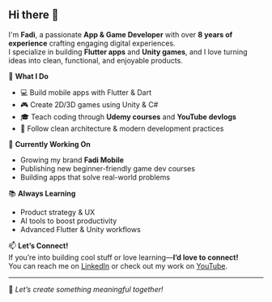 ## Hi there 👋

I'm **Fadi**, a passionate **App & Game Developer** with over **8 years of experience** crafting engaging digital experiences.  
I specialize in building **Flutter apps** and **Unity games**, and I love turning ideas into clean, functional, and enjoyable products.

🎯 **What I Do**  
- 💻 Build mobile apps with Flutter & Dart  
- 🎮 Create 2D/3D games using Unity & C#  
- 🎓 Teach coding through **Udemy courses** and **YouTube devlogs**  
- 🧠 Follow clean architecture & modern development practices  

🚀 **Currently Working On**  
- Growing my brand **Fadi Mobile**  
- Publishing new beginner-friendly game dev courses  
- Building apps that solve real-world problems  

📚 **Always Learning**  
- Product strategy & UX  
- AI tools to boost productivity  
- Advanced Flutter & Unity workflows  

📫 **Let’s Connect!**  
If you’re into building cool stuff or love learning—**I’d love to connect!**  
You can reach me on [LinkedIn](https://www.linkedin.com) or check out my work on [YouTube](https://www.youtube.com).

---

🌟 *Let’s create something meaningful together!*
